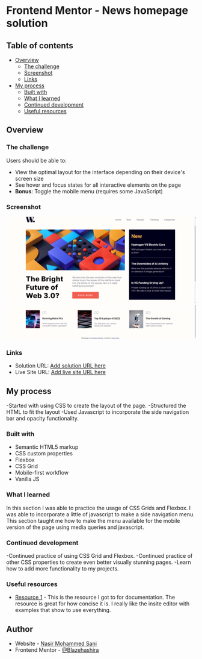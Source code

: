 # Frontend Mentor - News homepage solution

## Table of contents

- [Overview](#overview)
  - [The challenge](#the-challenge)
  - [Screenshot](#screenshot)
  - [Links](#links)
- [My process](#my-process)
  - [Built with](#built-with)
  - [What I learned](#what-i-learned)
  - [Continued development](#continued-development)
  - [Useful resources](#useful-resources)

## Overview

### The challenge

Users should be able to:

- View the optimal layout for the interface depending on their device's screen size
- See hover and focus states for all interactive elements on the page
- **Bonus**: Toggle the mobile menu (requires some JavaScript)

### Screenshot

![](./assets/images/Screenshot-1.png)
![](./assets/images/Screenshot-2.png)

### Links

- Solution URL: [Add solution URL here](https://your-solution-url.com)
- Live Site URL: [Add live site URL here](https://your-live-site-url.com)

## My process

-Started with using CSS to create the layout of the page.
-Structured the HTML to fit the layout
-Used Javascript to incorporate the side navigation bar and opacity functionality.

### Built with

- Semantic HTML5 markup
- CSS custom properties
- Flexbox
- CSS Grid
- Mobile-first workflow
- Vanilla JS

### What I learned

In this section I was able to practice the usage of CSS Grids and Flexbox. I was able to incorporate a little of javascript to make a side navigation menu. This section taught me how to make the menu available for the mobile version of the page using media queries and javascript.

### Continued development

-Continued practice of using CSS Grid and Flexbox.
-Continued practice of other CSS properties to create even better visually stunning pages.
-Learn how to add more functionality to my projects.

### Useful resources

- [Resource 1](https://www.w3schools.com/default.asp) - This is the resource I got to for documentation. The resource is great for how concise it is. I really like the insite editor with examples that show to use everything.

## Author

- Website - [Nasir Mohammed Sani](https://www.your-site.com)
- Frontend Mentor - [@Blazehashira](https://www.frontendmentor.io/profile/Blazehashira)
